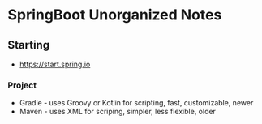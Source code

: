 # SpringBoot Unorganized Notes

## Starting

* https://start.spring.io

### Project 

* Gradle - uses Groovy or Kotlin for scripting, fast, customizable, newer
* Maven - uses XML for scriping, simpler, less flexible, older
